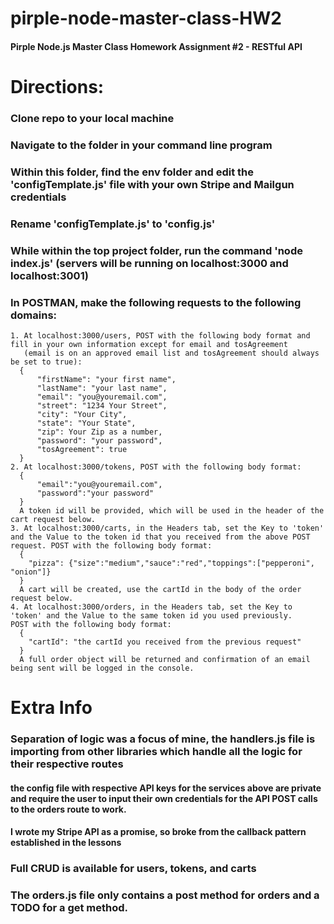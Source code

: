 # pirple-node-master-class-HW2
#### Pirple Node.js Master Class Homework Assignment #2 - RESTful API

# Directions: 
### Clone repo to your local machine
### Navigate to the folder in your command line program
### Within this folder, find the env folder and edit the 'configTemplate.js' file with your own Stripe and Mailgun credentials
### Rename 'configTemplate.js' to 'config.js'
### While within the top project folder, run the command 'node index.js' (servers will be running on localhost:3000 and localhost:3001)
### In POSTMAN, make the following requests to the following domains: 

    1. At localhost:3000/users, POST with the following body format and fill in your own information except for email and tosAgreement
       (email is on an approved email list and tosAgreement should always be set to true): 
      {
          "firstName": "your first name",
          "lastName": "your last name",
          "email": "you@youremail.com",
          "street": "1234 Your Street",
          "city": "Your City",
          "state": "Your State",
          "zip": Your Zip as a number,
          "password": "your password",
          "tosAgreement": true
      }
    2. At localhost:3000/tokens, POST with the following body format:
      {
          "email":"you@youremail.com",
          "password":"your password"
      }
      A token id will be provided, which will be used in the header of the cart request below.
    3. At localhost:3000/carts, in the Headers tab, set the Key to 'token' and the Value to the token id that you received from the above POST request. POST with the following body format:
      {
        "pizza": {"size":"medium","sauce":"red","toppings":["pepperoni", "onion"]}
      }
      A cart will be created, use the cartId in the body of the order request below.
    4. At localhost:3000/orders, in the Headers tab, set the Key to 'token' and the Value to the same token id you used previously. 
    POST with the following body format:
      {
        "cartId": "the cartId you received from the previous request" 
      }
      A full order object will be returned and confirmation of an email being sent will be logged in the console.
      
# Extra Info

### Separation of logic was a focus of mine, the handlers.js file is importing from other libraries which handle all the logic for their respective routes
#### the config file with respective API keys for the services above are private and require the user to input their own credentials for the API POST calls to the orders route to work.
#### I wrote my Stripe API as a promise, so broke from the callback pattern established in the lessons
### Full CRUD is available for users, tokens, and carts
### The orders.js file only contains a post method for orders and a TODO for a get method.